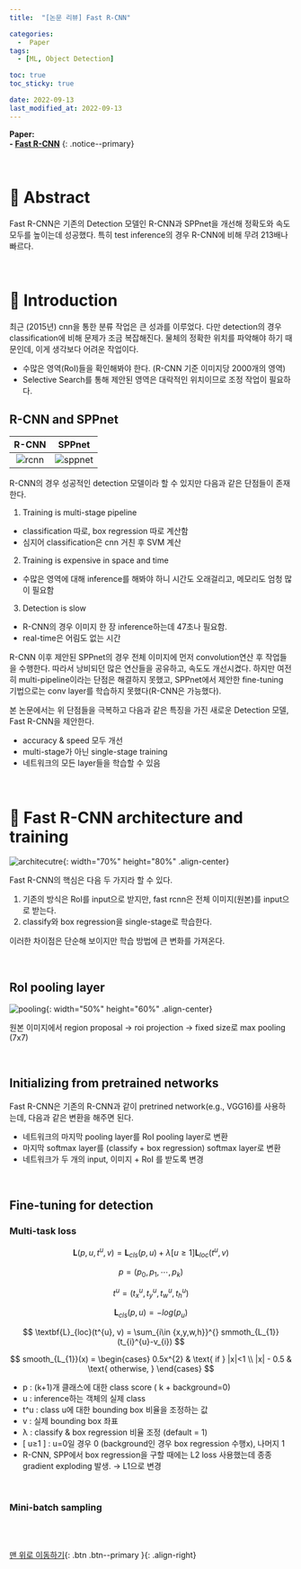 ```yaml
---
title:  "[논문 리뷰] Fast R-CNN" 

categories:
  -  Paper
tags:
  - [ML, Object Detection]

toc: true
toc_sticky: true

date: 2022-09-13
last_modified_at: 2022-09-13
---
```


**Paper: <br>- [Fast R-CNN](https://github.com/inhopp/inhopp/files/9548881/Fast.RCNN.pdf)**
{: .notice--primary}


<br>

# 🚀 Abstract

Fast R-CNN은 기존의 Detection 모델인 R-CNN과 SPPnet을 개선해 정확도와 속도 모두를 높이는데 성공했다. 특히 test inference의 경우 R-CNN에 비해 무려 213배나 빠르다.



<br>

# 🚀  Introduction

최근 (2015년) cnn을 통한 분류 작업은 큰 성과를 이루었다. 다만 detection의 경우 classification에 비해 문제가 조금 복잡해진다. 물체의 정확한 위치를 파악해야 하기 때문인데, 이게 생각보다 어려운 작업이다.
- 수많은 영역(RoI)들을 확인해봐야 한다. (R-CNN 기준 이미지당 2000개의 영역)
- Selective Search를 통해 제안된 영역은 대락적인 위치이므로 조정 작업이 필요하다.


## R-CNN and SPPnet

| R-CNN | SPPnet |
|:-:|:-:|
| ![rcnn](https://user-images.githubusercontent.com/96368476/189808714-226b6b1b-80e5-4bf0-b5e8-480df65f0f1b.png) | ![sppnet](https://user-images.githubusercontent.com/96368476/189808721-c31e4062-b48e-4d40-a760-0f428c6315cb.png) | 

R-CNN의 경우 성공적인 detection 모델이라 할 수 있지만 다음과 같은 단점들이 존재한다.

1. Training is multi-stage pipeline
  - classification 따로, box regression 따로 계산함
  - 심지어 classification은 cnn 거친 후 SVM 계산

2. Training is expensive in space and time
  - 수많은 영역에 대해 inference를 해봐야 하니 시간도 오래걸리고, 메모리도 엄청 많이 필요함

3. Detection is slow
  - R-CNN의 경우 이미지 한 장 inference하는데 47초나 필요함.
  - real-time은 어림도 없는 시간

R-CNN 이후 제안된 SPPnet의 경우 전체 이미지에 먼저 convolution연산 후 작업들을 수행한다.
따라서 낭비되던 많은 연산들을 공유하고, 속도도 개선시켰다. 하지만 여전히 multi-pipeline이라는 단점은 해결하지 못했고, SPPnet에서 제안한 fine-tuning 기법으로는 conv layer를 학습하지 못했다(R-CNN은 가능했다). <br>

본 논문에서는 위 단점들을 극복하고 다음과 같은 특징을 가진 새로운 Detection 모델, Fast R-CNN을 제안한다.
- accuracy & speed 모두 개선
- multi-stage가 아닌 single-stage training
- 네트워크의 모든 layer들을 학습할 수 있음



<br>


# 🚀 Fast R-CNN architecture and training

![architecutre](https://user-images.githubusercontent.com/96368476/189818457-e55f8520-f65e-43c9-84d4-b11e20ecd0a4.png){: width="70%" height="80%" .align-center}

Fast R-CNN의 핵심은 다음 두 가지라 할 수 있다. <br>
1. 기존의 방식은 RoI를 input으로 받지만, fast rcnn은 전체 이미지(원본)를 input으로 받는다.
2. classify와 box regression을 single-stage로 학습한다.

이러한 차이점은 단순해 보이지만 학습 방법에 큰 변화를 가져온다.

<br>

## RoI pooling layer

![pooling](https://user-images.githubusercontent.com/96368476/189819731-b4a330f6-1f83-4a92-82ce-7917be9869a9.png){: width="50%" height="60%" .align-center}

원본 이미지에서 region proposal → roi projection → fixed size로 max pooling (7x7)


<br>


## Initializing from pretrained networks

Fast R-CNN은 기존의 R-CNN과 같이 pretrined network(e.g., VGG16)를 사용하는데, 다음과 같은 변환을 해주면 된다.

- 네트워크의 마지막 pooling layer를 RoI pooling layer로 변환
- 마지막 softmax layer를 (classify + box regression) softmax layer로 변환
- 네트워크가 두 개의 input, 이미지 + RoI 를 받도록 변경


<br>


## Fine-tuning for detection

### Multi-task loss

$$ \textbf{L}(p,u,t^{u},v) = \textbf{L}_{cls}(p,u) + \lambda [u \geq 1]\textbf{L}_{loc}(t^{u},v) $$

$$ p = (p_{0}, p_{1}, \cdots  , p_{k}) $$ 

$$ t^{u} = (t_{x}^{u}, t_{y}^{u}, t_{w}^{u}, t_{h}^{u}) $$

$$ \textbf{L}_{cls}(p, u) = -log(p_{u}) $$

$$ \textbf{L}_{loc}(t^{u}, v) = \sum_{i\in {x,y,w,h}}^{} smmoth_{L_{1}}(t_{i}^{u}-v_{i}) $$

$$ smooth_{L_{1}}(x) = 
\begin{cases}
0.5x^{2} & \text{ if } |x|<1 \\
|x| - 0.5 & \text{ otherwise, } 
\end{cases} $$

- p : (k+1)개 클래스에 대한 class score ( k + background=0)
- u : inference하는 객체의 실제 class
- t^u : class u에 대한 bounding box 비율을 조정하는 값
- v : 실제 bounding box 좌표
- λ : classify & box regression 비율 조정 (default = 1)
- [ u≥1 ] : u=0일 경우 0 (background인 경우 box regression 수행x), 나머지 1
- R-CNN, SPP에서 box regression을 구할 때에는 L2 loss 사용했는데 종종 gradient exploding 발생. → L1으로 변경


<br>


### Mini-batch sampling








<br>
<br>



[맨 위로 이동하기](#){: .btn .btn--primary }{: .align-right}